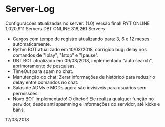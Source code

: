 # Server-Log
Configurações atualizadas no server. (1.0)
versão final!
RYT ONLINE
1,020,911 Servers
DBT ONLINE
318,261 Servers
- Cargos com tempo de registro atualizando para: 3, 6 e 12 meses automaticamente.
- Rythm BOT atualizado em 10/03/2018, corrigido bug: delay nos comandos de "!play", "!stop" e "!pause".
- DBT BOT atualizado em 09/03/2018, implementado "auto search", aprimoramento de pesquisas.
- TimeOut para spam no chat.
- Manutenção do chat: Zerar informações de histórico para reduzir o delay entre comandos no chat.
- Salas de ADMs e MODs agora são invisíveis para usuários sem permissões.
- Novo BOT implementado! O diretor! Ele realiza qualquer função no servidor, desde anti spamming e informações do servidor, até kicks e bans.


12/03/2018
